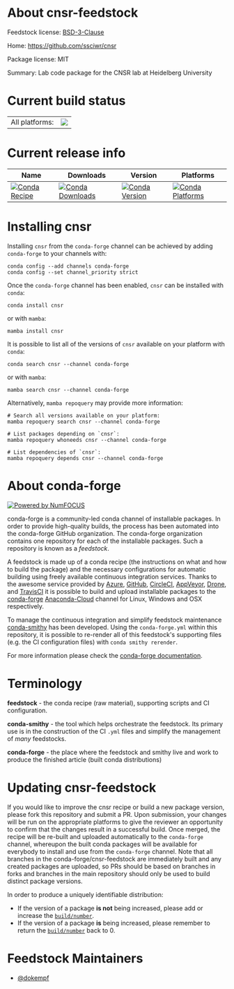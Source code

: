 About cnsr-feedstock
====================

Feedstock license: [BSD-3-Clause](https://github.com/conda-forge/cnsr-feedstock/blob/main/LICENSE.txt)

Home: https://github.com/ssciwr/cnsr

Package license: MIT

Summary: Lab code package for the CNSR lab at Heidelberg University

Current build status
====================


<table><tr><td>All platforms:</td>
    <td>
      <a href="https://dev.azure.com/conda-forge/feedstock-builds/_build/latest?definitionId=20510&branchName=main">
        <img src="https://dev.azure.com/conda-forge/feedstock-builds/_apis/build/status/cnsr-feedstock?branchName=main">
      </a>
    </td>
  </tr>
</table>

Current release info
====================

| Name | Downloads | Version | Platforms |
| --- | --- | --- | --- |
| [![Conda Recipe](https://img.shields.io/badge/recipe-cnsr-green.svg)](https://anaconda.org/conda-forge/cnsr) | [![Conda Downloads](https://img.shields.io/conda/dn/conda-forge/cnsr.svg)](https://anaconda.org/conda-forge/cnsr) | [![Conda Version](https://img.shields.io/conda/vn/conda-forge/cnsr.svg)](https://anaconda.org/conda-forge/cnsr) | [![Conda Platforms](https://img.shields.io/conda/pn/conda-forge/cnsr.svg)](https://anaconda.org/conda-forge/cnsr) |

Installing cnsr
===============

Installing `cnsr` from the `conda-forge` channel can be achieved by adding `conda-forge` to your channels with:

```
conda config --add channels conda-forge
conda config --set channel_priority strict
```

Once the `conda-forge` channel has been enabled, `cnsr` can be installed with `conda`:

```
conda install cnsr
```

or with `mamba`:

```
mamba install cnsr
```

It is possible to list all of the versions of `cnsr` available on your platform with `conda`:

```
conda search cnsr --channel conda-forge
```

or with `mamba`:

```
mamba search cnsr --channel conda-forge
```

Alternatively, `mamba repoquery` may provide more information:

```
# Search all versions available on your platform:
mamba repoquery search cnsr --channel conda-forge

# List packages depending on `cnsr`:
mamba repoquery whoneeds cnsr --channel conda-forge

# List dependencies of `cnsr`:
mamba repoquery depends cnsr --channel conda-forge
```


About conda-forge
=================

[![Powered by
NumFOCUS](https://img.shields.io/badge/powered%20by-NumFOCUS-orange.svg?style=flat&colorA=E1523D&colorB=007D8A)](https://numfocus.org)

conda-forge is a community-led conda channel of installable packages.
In order to provide high-quality builds, the process has been automated into the
conda-forge GitHub organization. The conda-forge organization contains one repository
for each of the installable packages. Such a repository is known as a *feedstock*.

A feedstock is made up of a conda recipe (the instructions on what and how to build
the package) and the necessary configurations for automatic building using freely
available continuous integration services. Thanks to the awesome service provided by
[Azure](https://azure.microsoft.com/en-us/services/devops/), [GitHub](https://github.com/),
[CircleCI](https://circleci.com/), [AppVeyor](https://www.appveyor.com/),
[Drone](https://cloud.drone.io/welcome), and [TravisCI](https://travis-ci.com/)
it is possible to build and upload installable packages to the
[conda-forge](https://anaconda.org/conda-forge) [Anaconda-Cloud](https://anaconda.org/)
channel for Linux, Windows and OSX respectively.

To manage the continuous integration and simplify feedstock maintenance
[conda-smithy](https://github.com/conda-forge/conda-smithy) has been developed.
Using the ``conda-forge.yml`` within this repository, it is possible to re-render all of
this feedstock's supporting files (e.g. the CI configuration files) with ``conda smithy rerender``.

For more information please check the [conda-forge documentation](https://conda-forge.org/docs/).

Terminology
===========

**feedstock** - the conda recipe (raw material), supporting scripts and CI configuration.

**conda-smithy** - the tool which helps orchestrate the feedstock.
                   Its primary use is in the construction of the CI ``.yml`` files
                   and simplify the management of *many* feedstocks.

**conda-forge** - the place where the feedstock and smithy live and work to
                  produce the finished article (built conda distributions)


Updating cnsr-feedstock
=======================

If you would like to improve the cnsr recipe or build a new
package version, please fork this repository and submit a PR. Upon submission,
your changes will be run on the appropriate platforms to give the reviewer an
opportunity to confirm that the changes result in a successful build. Once
merged, the recipe will be re-built and uploaded automatically to the
`conda-forge` channel, whereupon the built conda packages will be available for
everybody to install and use from the `conda-forge` channel.
Note that all branches in the conda-forge/cnsr-feedstock are
immediately built and any created packages are uploaded, so PRs should be based
on branches in forks and branches in the main repository should only be used to
build distinct package versions.

In order to produce a uniquely identifiable distribution:
 * If the version of a package **is not** being increased, please add or increase
   the [``build/number``](https://docs.conda.io/projects/conda-build/en/latest/resources/define-metadata.html#build-number-and-string).
 * If the version of a package **is** being increased, please remember to return
   the [``build/number``](https://docs.conda.io/projects/conda-build/en/latest/resources/define-metadata.html#build-number-and-string)
   back to 0.

Feedstock Maintainers
=====================

* [@dokempf](https://github.com/dokempf/)

